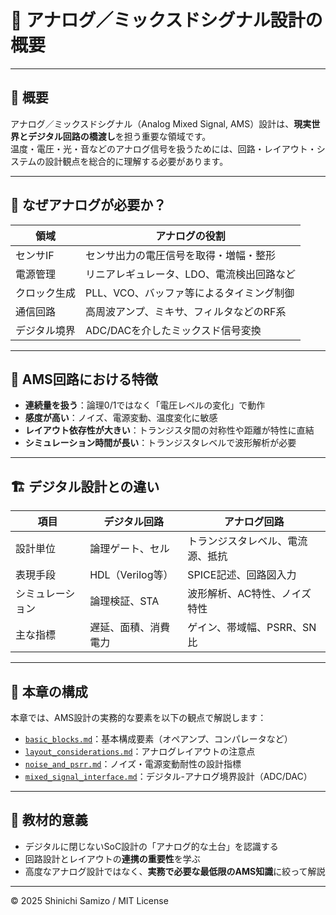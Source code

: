 # 🧭 アナログ／ミックスドシグナル設計の概要

---

## 📘 概要

アナログ／ミックスドシグナル（Analog Mixed Signal, AMS）設計は、**現実世界とデジタル回路の橋渡し**を担う重要な領域です。  
温度・電圧・光・音などのアナログ信号を扱うためには、回路・レイアウト・システムの設計観点を総合的に理解する必要があります。

---

## 🔌 なぜアナログが必要か？

| 領域 | アナログの役割 |
|------|----------------|
| センサIF | センサ出力の電圧信号を取得・増幅・整形 |
| 電源管理 | リニアレギュレータ、LDO、電流検出回路など |
| クロック生成 | PLL、VCO、バッファ等によるタイミング制御 |
| 通信回路 | 高周波アンプ、ミキサ、フィルタなどのRF系 |
| デジタル境界 | ADC/DACを介したミックスド信号変換 |

---

## 🧩 AMS回路における特徴

- **連続量を扱う**：論理0/1ではなく「電圧レベルの変化」で動作
- **感度が高い**：ノイズ、電源変動、温度変化に敏感
- **レイアウト依存性が大きい**：トランジスタ間の対称性や距離が特性に直結
- **シミュレーション時間が長い**：トランジスタレベルで波形解析が必要

---

## 🏗️ デジタル設計との違い

| 項目 | デジタル回路 | アナログ回路 |
|------|---------------|----------------|
| 設計単位 | 論理ゲート、セル | トランジスタレベル、電流源、抵抗 |
| 表現手段 | HDL（Verilog等） | SPICE記述、回路図入力 |
| シミュレーション | 論理検証、STA | 波形解析、AC特性、ノイズ特性 |
| 主な指標 | 遅延、面積、消費電力 | ゲイン、帯域幅、PSRR、SN比 |

---

## 📘 本章の構成

本章では、AMS設計の実務的な要素を以下の観点で解説します：

- [`basic_blocks.md`](./basic_blocks.md)：基本構成要素（オペアンプ、コンパレータなど）
- [`layout_considerations.md`](./layout_considerations.md)：アナログレイアウトの注意点
- [`noise_and_psrr.md`](./noise_and_psrr.md)：ノイズ・電源変動耐性の設計指標
- [`mixed_signal_interface.md`](./mixed_signal_interface.md)：デジタル-アナログ境界設計（ADC/DAC）

---

## 🎯 教材的意義

- デジタルに閉じないSoC設計の「アナログ的な土台」を認識する
- 回路設計とレイアウトの**連携の重要性**を学ぶ
- 高度なアナログ設計ではなく、**実務で必要な最低限のAMS知識**に絞って解説

---

© 2025 Shinichi Samizo / MIT License
